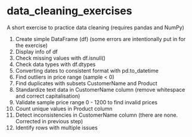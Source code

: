 # data_cleaning_exercises
A short exercise to practice data cleaning
(requires pandas and NumPy)

1. Create simple DataFrame (df) (some errors are intentionally put in for the exercise)
2. Display info of df
3. Check missing values with df.isnull()
4. Check data types with df.dtypes
5. Converting dates to consistent format with pd.to_datetime
6. Find outliers in price range (sample < 0)
7. Find duplicates with subsets CustomerName and Product
8. Standardize text data in CustomerName column (remove whitespace and correct capitalisation)
9. Validate sample price range 0 - 1200 to find invalid prices
10. Count unique values in Product column
11. Detect inconsistencies in CustomerName column (there are none. Corrected in previous step)
12. Identify rows with multiple issues
